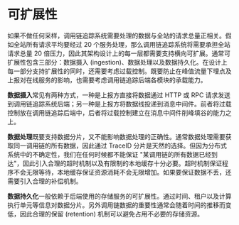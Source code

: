 # 可扩展性

如果不做任何采样，调用链追踪系统需要处理的数据与全站的请求总量正相关。假如全站所有请求平均要经过 20 个服务处理，那么调用链追踪系统将需要承担全站请求总量 20 倍压力，因此其架构设计上的每一层都需要支持横向可扩展。通常可扩展性包含三部分：数据摄入 (ingestion)、数据处理以及数据持久化。在设计上每一部分支持扩展性的同时，还需要考虑过载控制。既要防止在峰值流量下埋点及上报对在线服务的影响，也需要考虑调用链追踪后端各模块的承载能力。

**数据摄入**常见有两种方式，一种是上报方直接将数据通过 HTTP 或 RPC 请求发送到调用链追踪系统后端；另一种是上报方将数据线投递到消息中间件。前者将过载控制放在调用链追踪后端中，后者将过载控制建立在消息中间件削峰填谷的能力之上。

**数据处理**既要支持数据分片，又不能影响数据处理的正确性。通常数据处理需要获取同一调用链的所有数据，因此通过 TraceID 分片是天然的选择。但因为分布式系统中的不确定性，我们在任何时候都不能保证 "某调用链的所有数据已经到达"，因此引入合理的超时机制以及有限制的本地缓存十分必要。超时机制保证程序不会无限等待，本地缓存保证资源消耗不会无限增加。如果要保证数据不丢，还需要引入合理的补偿机制。

**数据持久化**一般依赖于后端使用的存储服务的可扩展性。通过时间、租户以及计算执行单元等信息对数据分片。另外调用链数据的重要性通常会随着时间的推移而变低，因此合理的保留 (retention) 机制可以避免占用不必要的存储资源。